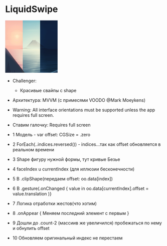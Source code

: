 # LiquidSwipe
    
<img src="https://github.com/ihValery/LiquidSwipe/blob/main/LiquidSwipe/Assets.xcassets/AppIcon.appiconset/Icon-83.5%402x.png"></a>
- Challenger:
    - Красивые свайпы с shape

- Архитектура: MVVM (с примесями VOODO @Mark Moeykens)
- Warning: All interface orientations must be supported unless the app requires full screen.
- Ставим галочку: Requires full screen

- 1 Модель - var offset: CGSize = .zero
- 2 ForEach(..indices.reversed()) - indices...так как offset обновляется в реальном времени
- 3 Shape фигуру нужной формы, тут кривые Безье
- 4 faceIndex u currentIndex (для иллюзии бесконечности)
- 5 В .clipShape(передаем offset: oo.data[index])
- 6 В .gesture(.onChanged { value in oo.data[currentIndex].offset = value.translation )}
- 7 Логика отработки жестов(что хотим)
- 8 .onAppear { Меняем последний элемент с первым }
- 9 Дошли до .count-2 (массиив же увеличился) пробежаться по нему и обнулить offset
- 10 Обновляем оригинальный индекс
не перестаем
